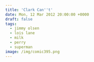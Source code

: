 ```yaml
---
title: 'Clark Can''t'
date: Mon, 12 Mar 2012 20:00:00 +0000
draft: false
tags:
  - jimmy olsen
  - lois lane
  - milk
  - perry
  - superman
image: /img/comic395.png
---
```


